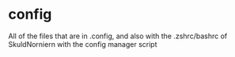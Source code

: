 # config
All of the files that are in .config, and also with the .zshrc/bashrc of SkuldNorniern with the config manager script
